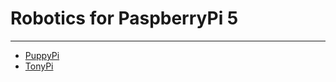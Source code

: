 # Robotics for PaspberryPi 5
---

* [PuppyPi](https://docs.hiwonder.com/projects/PuppyPi/en/latest/)
* [TonyPi](https://docs.hiwonder.com/projects/TonyPi/en/latest/)
